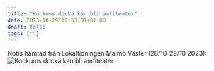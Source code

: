 ```yaml
---
title: "Kockums docka kan bli amfiteater"
date: 2023-10-29T12:53:01+01:00
draft: false
tags: [""]
---
```


Notis hämtad från Lokaltidningen Malmö Väster (28/10-29/10 2023):
![Kockums docka kan bli amfiteater](/images/kockums-docka-notis.png)
